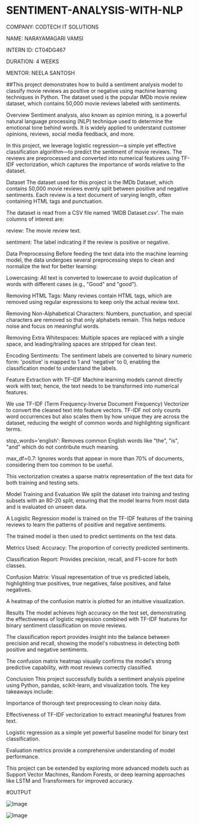 # SENTIMENT-ANALYSIS-WITH-NLP

COMPANY: CODTECH IT SOLUTIONS

NAME: NARAYAMAGARI VAMSI

INTERN ID: CT04DG467

DURATION: 4 WEEKS

MENTOR: NEELA SANTOSH

##This project demonstrates how to build a sentiment analysis model to classify movie reviews as positive or negative using machine learning techniques in Python. The dataset used is the popular IMDb movie review dataset, which contains 50,000 movie reviews labeled with sentiments.

Overview
Sentiment analysis, also known as opinion mining, is a powerful natural language processing (NLP) technique used to determine the emotional tone behind words. It is widely applied to understand customer opinions, reviews, social media feedback, and more.

In this project, we leverage logistic regression—a simple yet effective classification algorithm—to predict the sentiment of movie reviews. The reviews are preprocessed and converted into numerical features using TF-IDF vectorization, which captures the importance of words relative to the dataset.

Dataset
The dataset used for this project is the IMDb Dataset, which contains 50,000 movie reviews evenly split between positive and negative sentiments. Each review is a text document of varying length, often containing HTML tags and punctuation.

The dataset is read from a CSV file named 'IMDB Dataset.csv'. The main columns of interest are:

review: The movie review text.

sentiment: The label indicating if the review is positive or negative.

Data Preprocessing
Before feeding the text data into the machine learning model, the data undergoes several preprocessing steps to clean and normalize the text for better learning:

Lowercasing: All text is converted to lowercase to avoid duplication of words with different cases (e.g., "Good" and "good").

Removing HTML Tags: Many reviews contain HTML tags, which are removed using regular expressions to keep only the actual review text.

Removing Non-Alphabetical Characters: Numbers, punctuation, and special characters are removed so that only alphabets remain. This helps reduce noise and focus on meaningful words.

Removing Extra Whitespaces: Multiple spaces are replaced with a single space, and leading/trailing spaces are stripped for clean text.

Encoding Sentiments: The sentiment labels are converted to binary numeric form: 'positive' is mapped to 1 and 'negative' to 0, enabling the classification model to understand the labels.

Feature Extraction with TF-IDF
Machine learning models cannot directly work with text; hence, the text needs to be transformed into numerical features.

We use TF-IDF (Term Frequency-Inverse Document Frequency) Vectorizer to convert the cleaned text into feature vectors. TF-IDF not only counts word occurrences but also scales them by how unique they are across the dataset, reducing the weight of common words and highlighting significant terms.

stop_words='english': Removes common English words like "the", "is", "and" which do not contribute much meaning.

max_df=0.7: Ignores words that appear in more than 70% of documents, considering them too common to be useful.

This vectorization creates a sparse matrix representation of the text data for both training and testing sets.

Model Training and Evaluation
We split the dataset into training and testing subsets with an 80-20 split, ensuring that the model learns from most data and is evaluated on unseen data.

A Logistic Regression model is trained on the TF-IDF features of the training reviews to learn the patterns of positive and negative sentiments.

The trained model is then used to predict sentiments on the test data.

Metrics Used:
Accuracy: The proportion of correctly predicted sentiments.

Classification Report: Provides precision, recall, and F1-score for both classes.

Confusion Matrix: Visual representation of true vs predicted labels, highlighting true positives, true negatives, false positives, and false negatives.

A heatmap of the confusion matrix is plotted for an intuitive visualization.

Results
The model achieves high accuracy on the test set, demonstrating the effectiveness of logistic regression combined with TF-IDF features for binary sentiment classification on movie reviews.

The classification report provides insight into the balance between precision and recall, showing the model's robustness in detecting both positive and negative sentiments.

The confusion matrix heatmap visually confirms the model's strong predictive capability, with most reviews correctly classified.

Conclusion
This project successfully builds a sentiment analysis pipeline using Python, pandas, scikit-learn, and visualization tools. The key takeaways include:

Importance of thorough text preprocessing to clean noisy data.

Effectiveness of TF-IDF vectorization to extract meaningful features from text.

Logistic regression as a simple yet powerful baseline model for binary text classification.

Evaluation metrics provide a comprehensive understanding of model performance.

This project can be extended by exploring more advanced models such as Support Vector Machines, Random Forests, or deep learning approaches like LSTM and Transformers for improved accuracy.

#OUTPUT

![Image](https://github.com/user-attachments/assets/fc7226d8-f914-4621-98c8-96646b767e2d)

![Image](https://github.com/user-attachments/assets/dcbc0933-36a9-48dc-b1e1-2f69745953b9)

